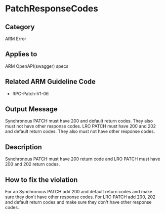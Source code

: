 # PatchResponseCodes

## Category

ARM Error

## Applies to

ARM OpenAPI(swagger) specs

## Related ARM Guideline Code

- RPC-Patch-V1-06

## Output Message

Synchronous PATCH must have 200 and default return codes. They also must not have other response codes.
LRO PATCH must have 200 and 202 and default return codes. They also must not have other response codes.


## Description

Synchronous PATCH must have 200 return code and LRO PATCH must have 200 and 202 return codes.

## How to fix the violation

For an Synchronous PATCH add 200 and default return codes and make sure they don't have other response codes.
For LRO PATCH add 200, 202 and default return codes and make sure they don't have other response codes.